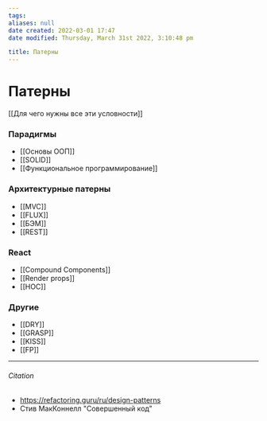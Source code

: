 ```yaml
---
tags: 
aliases: null
date created: 2022-03-01 17:47
date modified: Thursday, March 31st 2022, 3:10:48 pm

title: Патерны
---
```


# Патерны

[[Для чего нужны все эти условности]]

### Парадигмы

- [[Основы ООП]]
- [[SOLID]]
- [[Функциональное программирование]]

### Архитектурные патерны

- [[MVC]]
- [[FLUX]]
- [[БЭМ]]
- [[REST]]

### React

- [[Compound Components]]
- [[Render props]]
- [[HOC]]

### Другие

- [[DRY]]
- [[GRASP]]
- [[KISS]]
- [[FP]]

---

###### Citation

- <https://refactoring.guru/ru/design-patterns>
- Стив МакКоннелл "Совершенный код"
